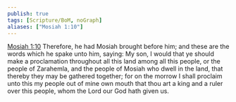 ```yaml
---
publish: true
tags: [Scripture/BoM, noGraph]
aliases: ["Mosiah 1:10"]
---
```

[Mosiah 1:10](https://churchofjesuschrist.org/study/scriptures/bofm/mosiah/1?lang=eng&id=p10#p10) Therefore, he had Mosiah brought before him; and these are the words which he spake unto him, saying: My son, I would that ye should make a proclamation throughout all this land among all this people, or the people of Zarahemla, and the people of Mosiah who dwell in the land, that thereby they may be gathered together; for on the morrow I shall proclaim unto this my people out of mine own mouth that thou art a king and a ruler over this people, whom the Lord our God hath given us.
